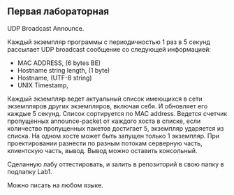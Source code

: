 Первая лабораторная
----
UDP Broadcast Announce.

Каждый экземпляр программы с периодичностью 1 раз в 5 секунд рассылает UDP broadcast сообщение со следующей информацией:
* MAC ADDRESS, (6 bytes BE)
* Hostname string length, (1 byte)
* Hostname, (UTF-8 string)
* UNIX Timestamp,

Каждый экземпляр ведет актуальный список имеющихся в сети экземпляров других экземпляров, включая себя. И обновляет его каждые 5 секунд. Список сортируется по MAC address. Ведется счетчик пропущенных announce-packet от каждого хоста в списке, если количество пропущенных пакетов достигает 5, экземпляр ударяется из списка. На одном хосте может быть запущен только 1 экземпляр. При проектировании разнести по разным потокам серверную часть, клиентскую часть, вывод. Вывод можно оставить консольный. 

Сделанную лабу оттестировать, и залить в репозиторий в свою папку в подпапку Lab1.

Можно писать на любом языке.